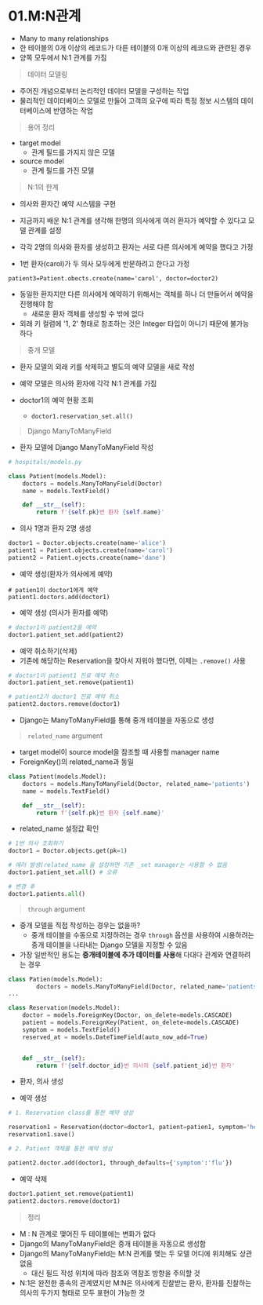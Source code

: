 # 01.M:N관계

- Many to many relationships
- 한 테이블의 0개 이상의 레코드가 다른 테이블의 0개 이상의 레코드와 관련된 경우
- 양쪽 모두에서 N:1 관계를 가짐



> 데이터 모델링

- 주어진 개념으로부터 논리적인 데이터 모델을 구성하는 작업
- 물리적인 데이터베이스 모델로 만들어 고객의 요구에 따라 특정 정보 시스템의 데이터베이스에 반영하는 작업



> 용어 정리

- target model
  - 관계 필드를 가지지 않은 모델
- source model
  - 관계 필드를 가진 모델



> N:1의 한계

- 의사와 환자간 예약 시스템을 구현
- 지금까지 배운 N:1 관계를 생각해 한명의 의사에게 여러 환자가 예약할 수 있다고 모델 관계를 설정

- 각각 2명의 의사와 환자를 생성하고 환자는 서로 다른 의사에게 예약을 했다고 가정
- 1번 환자(carol)가 두 의사 모두에게 반문하려고 한다고 가정

`patient3=Patient.obects.create(name='carol', doctor=doctor2)`

- 동일한 환자지만 다른 의사에게 예약하기 위해서는 객체를 하나 더 만들어서 예약을 진행해야 함
  - 새로운 환자 객체를 생성할 수 밖에 없다
- 외래 키 컬럼에 '1, 2' 형태로 참조하는 것은 Integer 타입이 아니기 때문에 불가능하다



> 중개 모델

- 환자 모델의 외래 키를 삭제하고 별도의 예약 모델을 새로 작성
- 예약 모델은 의사와 환자에 각각 N:1 관계를 가짐

- doctor1의 예약 현황 조회
  - `doctor1.reservation_set.all()`



> Django ManyToManyField

- 환자 모델에 Django ManyToManyField 작성

```python
# hospitals/models.py

class Patient(models.Model):
    doctors = models.ManyToManyField(Doctor)
    name = models.TextField()

    def __str__(self):
        return f'{self.pk}번 환자 {self.name}'
```



- 의사 1명과 환자 2명 생성

```python
doctor1 = Doctor.objects.create(name='alice')
patient1 = Patient.objects.create(name='carol')
patient2 = Patient.ojects.create(name='dane')
```



- 예약 생성(환자가 의사에게 예약)

```shell
# patien1이 doctor1에게 예약
patient1.doctors.add(doctor1)
```



- 예약 생성 (의사가 환자를 예약)

```python
# doctor1이 patient2을 예약
doctor1.patient_set.add(patient2)
```



- 예약 취소하기(삭제)
- 기존에 해당하는 Reservation을 찾아서 지워야 했다면, 이제는 `.remove()` 사용

```python
# doctor1이 patient1 진료 예약 취소
doctor1.patient_set.remove(patient1)

# patient2가 doctor1 진료 예약 취소
patient2.doctors.remove(doctor1)
```

- Django는 ManyToManyField를 통해 중개 테이블을 자동으로 생성



> `related_name` argument

- target model이 source model을 참조할 때 사용할 manager name
- ForeignKey()의 related_name과 동일

```python
class Patient(models.Model):
    doctors = models.ManyToManyField(Doctor, related_name='patients')
    name = models.TextField()

    def __str__(self):
        return f'{self.pk}번 환자 {self.name}'

```

- related_name 설정값 확인

```python
# 1번 의사 조회하기
doctor1 = Doctor.objects.get(pk=1)

# 에러 발생(related_name 을 설정하면 기존 _set manager는 사용할 수 없음
doctor1.patient_set.all() # 오류

# 변경 후
doctor1.patients.all()
```



> `through` argument

- 중개 모델을 직접 작성하는 경우는 없을까?
  - 중개 테이블을 수동으로 지정하려는 경우 `through` 옵션을 사용하여 시용하려는 중개 테이블을 나타내는 Django 모델을 지정할 수 있음
- 가장 일반적인 용도는 **중개테이블에 추가 데이터를 사용**해 다대다 관계와 연결하려는 경우

```python
class Patien(models.Model):
        doctors = models.ManyToManyField(Doctor, related_name='patients', through='Reservation')
...

class Reservation(models.Model):
    doctor = models.ForeignKey(Doctor, on_delete=models.CASCADE)
    patient = models.ForeignKey(Patient, on_delete=models.CASCADE)
    symptom = models.TextField()
    reserved_at = models.DateTimeField(auto_now_add=True)


    def __str__(self):
        return f'{self.doctor_id}번 의사의 {self.patient_id}번 환자'
```

- 환자, 의사 생성

- 예약 생성

```python
# 1. Reservation class를 통한 예약 생성

reservation1 = Reservation(doctor=doctor1, patient=patien1, symptom='headache')
reservation1.save()

# 2. Patient 객체를 통한 예약 생성

patient2.doctor.add(doctor1, through_defaults={'symptom':'flu'})
```



- 예약 삭제

```python
doctor1.patient_set.remove(patient1)
patient2.doctors.remove(doctor1)
```



> 정리

- M : N 관계로 맺어진 두 테이블에는 변화가 없다
- Django의 ManyToManyField은 중개 테이블을 자동으로 생성함
- Django의 ManyToManyField는 M:N 관계를 맺는 두 모델 어디에 위치해도 상관 없음
  - 대신 필드 작성 위치에 따라 참조와 역참조 방향을 주의할 것
- N:1은 완전한 종속의 관계였지만 M:N은 의사에게 진찰받는 환자, 환자를 진찰하는 의사의 두가지 형태로 모두 표현이 가능한 것



